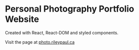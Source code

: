 # Personal Photography Portfolio Website

Created with React, React-DOM and styled components.

Visit the page at [photo.rileypaul.ca](https://photo.rileypaul.ca)
